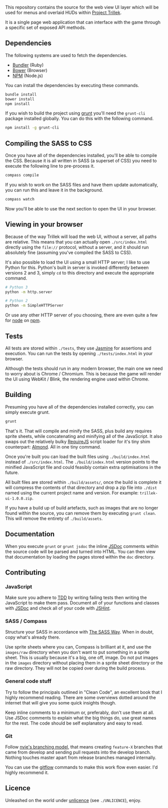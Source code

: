 This repository contains the source for the web view UI layer which will be used for menus and overlaid HUDs within [Project Trillek][trillek].

It is a single page web application that can interface with the game through a specific set of exposed API methods.

## Dependencies

The following systems are used to fetch the dependencies.

 * [Bundler][] (Ruby)
 * [Bower][] (Browser)
 * [NPM][] (Node.js)

You can install the dependencies by executing these commands.

```bash
bundle install
bower install
npm install
```

If you wish to build the project using [grunt][] you'll need the `grunt-cli` package installed globally. You can do this with the following command.

```bash
npm install -g grunt-cli
```

## Compiling the SASS to CSS

Once you have all of the dependencies installed, you'll be able to compile the CSS. Because it is all written in SASS (a superset of CSS) you need to execute the following line to pre-process it.

```bash
compass compile
```

If you wish to work on the SASS files and have them update automatically, you can run this and leave it in the background.

```bash
compass watch
```

Now you'll be able to use the next section to open the UI in your browser.

## Viewing in your browser

Because of the way Trillek will load the web UI, without a server, all paths are relative. This means that you can actually open `./src/index.html` directly using the `file://` protocol, without a server, and it should run absolutely fine (assuming you've compiled the SASS to CSS).

It's also possible to load the UI using a small HTTP server; I like to use Python for this. Python's built in server is invoked differently between versions 2 and 3, simply `cd` to this directory and execute the appropriate command.

```bash
# Python 3
python -m http.server

# Python 2
python -m SimpleHTTPServer
```

Or use any other HTTP server of you choosing, there are even quite a few for [node][] on [npm][].

## Tests

All tests are stored within `./tests`, they use [Jasmine][] for assertions and execution. You can run the tests by opening `./tests/index.html` in your browser.

Although the tests should run in any modern browser, the main one we need to worry about is Chrome / Chromium. This is because the game will render the UI using WebKit / Blink, the rendering engine used within Chrome.

## Building

Presuming you have all of the dependencies installed correctly, you can simply execute grunt.

```bash
grunt
```

That's it. That will compile and minify the SASS, plus build any requires sprite sheets, while concatenating and minifying all of the JavaScript. It also swaps out the relatively bulky [RequireJS][] script loader for it's tiny shim counterpart: [Almond][]. All in one tiny command.

Once you're built you can load the built files using `./build/index.html` instead of `./src/index.html`. The `./build/index.html` version points to the minified JavaScript file and could feasibly contain extra optimisations in the future.

All built files are stored within `./build/assets/`, once the build is complete it will compress the contents of that directory and drop a zip file into `./dist` named using the current project name and version. For example: `trillek-ui-1.0.0.zip`.

If you have a build up of build artefacts, such as images that are no longer found within the source, you can remove them by executing `grunt clean`. This will remove the entirety of `./build/assets`.

## Documentation

When you execute `grunt` or `grunt jsdoc` the inline [JSDoc][] comments within the source code will be parsed and turned into HTML. You can then view that documentation by loading the pages stored within the `doc` directory.

## Contributing

### JavaScript

Make sure you adhere to [TDD][] by writing failing tests then writing the JavaScript to make them pass. Document all of your functions and classes with [JSDoc][] and check all of your code with [JSHint][].

### SASS / Compass

Structure your SASS in accordance with [The SASS Way][tsw]. When in doubt, copy what's already there.

Use sprite sheets where you can, Compass is brilliant at it, and use the `images/raw` directory when you don't want to put something in a sprite sheet. This is usually because it's a big, one off, image. Do not put images in the `images` directory without placing them in a sprite sheet directory or the raw directory. They will not be copied over during the build process.

### General code stuff

Try to follow the principals outlined in "Clean Code", an excellent book that I highly recommend reading. There are some overviews dotted around the internet that will give you some quick insights though.

Keep inline comments to a minimum or, preferably, don't use them at all. Use JSDoc comments to explain what the big things do, use great names for the rest. The code should be self explanatory and easy to read.

### Git

Follow [nvie's branching model][nvies], that means creating `feature-X` branches that came from develop and sending pull requests into the develop branch. Nothing touches master apart from release branches managed internally.

You can use the [gitflow][] commands to make this work flow even easier. I'd highly recommend it.

## Licence

Unleashed on the world under [unlicence][] (see `./UNLICENCE`), enjoy.

[gitflow]: https://github.com/nvie/gitflow
[nvies]: http://nvie.com/posts/a-successful-git-branching-model/
[tsw]: http://thesassway.com/beginner/how-to-structure-a-sass-project
[jshint]: http://www.jshint.com/
[jsdoc]: http://usejsdoc.org/
[tdd]: http://en.wikipedia.org/wiki/Test-driven_development
[unlicence]: http://unlicense.org/
[jasmine]: http://jasmine.github.io/2.0/introduction.html
[trillek]: http://trillek.org/
[bundler]: http://bundler.io/
[bower]: http://bower.io/
[node]: http://nodejs.org/
[npm]: https://npmjs.org/
[grunt]: http://gruntjs.com/
[requirejs]: http://requirejs.org/
[almond]: https://github.com/jrburke/almond